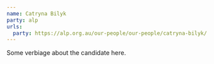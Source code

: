 ```yaml
---
name: Catryna Bilyk
party: alp
urls:
  party: https://alp.org.au/our-people/our-people/catryna-bilyk/
---
```

Some verbiage about the candidate here.
